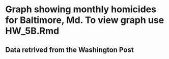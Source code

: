 # Graph showing monthly homicides for Baltimore, Md. To view graph use HW_5B.Rmd

## Data retrived from the Washington Post 